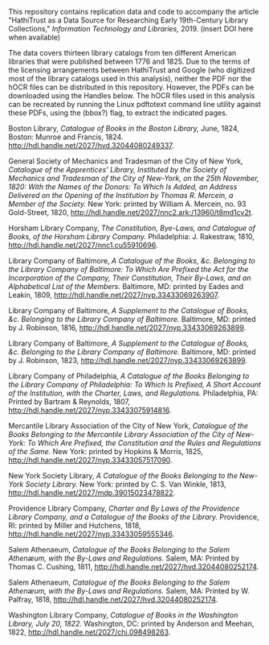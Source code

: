 This repository contains replication data and code to accompany the article "HathiTrust as a Data Source for Researching Early 19th-Century Library Collections," *Information Technology and Libraries,* 2019. (insert DOI here when available)

The data covers thirteen library catalogs from ten different American libraries that were published between 1776 and 1825. Due to the terms of the licensing arrangements between HathiTrust and Google (who digitized most of the library catalogs used in this analysis), neither the PDF nor the hOCR files can be distributed in this repository. However, the PDFs can be downloaded using the Handles below. The hOCR files used in this analysis can be recreated by running the Linux pdftotext command line utility against these PDFs, using the (bbox?) flag, to extract the indicated pages.

Boston Library, *Catalogue of Books in the Boston Library,* June, 1824, Boston: Munroe and Francis, 1824. http://hdl.handle.net/2027/hvd.32044080249337.

General Society of Mechanics and Tradesman of the City of New York, *Catalogue of the Apprentices’ Library, Instituted by the Society of Mechanics and Tradesman of the City of New-York, on the 25th November, 1820: With the Names of the Donors: To Which Is Added, an Address Delivered on the Opening of the Institution by Thomas R. Mercein, a Member of the Society.* New York: printed by William A. Mercein, no. 93 Gold-Street, 1820, http://hdl.handle.net/2027/nnc2.ark:/13960/t8md1cv2t.

Horsham Library Company, *The Constitution, Bye-Laws, and Catalogue of Books, of the Horsham Library Company.* Philadelphia: J. Rakestraw, 1810, http://hdl.handle.net/2027/nnc1.cu55910696.

Library Company of Baltimore, *A Catalogue of the Books, &c. Belonging to the Library Company of Baltimore: To Which Are Prefixed the Act for the Incorporation of the Company, Their Constitution, Their By-Laws, and an Alphabetical List of the Members.* Baltimore, MD: printed by Eades and Leakin, 1809, http://hdl.handle.net/2027/nyp.33433069263907.

Library Company of Baltimore, *A Supplement to the Catalogue of Books, &c. Belonging to the Library Company of Baltimore.* Baltimore, MD: printed by J. Robinson, 1816, http://hdl.handle.net/2027/nyp.33433069263899.

Library Company of Baltimore, *A Supplement to the Catalogue of Books, &c. Belonging to the Library Company of Baltimore.* Baltimore, MD: printed by J. Robinson, 1823, http://hdl.handle.net/2027/nyp.33433069263899.

Library Company of Philadelphia, *A Catalogue of the Books Belonging to the Library Company of Philadelphia: To Which Is Prefixed, A Short Account of the Institution, with the Charter, Laws, and Regulations.* Philadelphia, PA: Printed by Bartram & Reynolds, 1807, http://hdl.handle.net/2027/nyp.33433075914816.

Mercantile Library Association of the City of New York, *Catalogue of the Books Belonging to the Mercantile Library Association of the City of New-York: To Which Are Prefixed, the Constitution and the Rules and Regulations of the Same.* New York: printed by Hopkins & Morris, 1825, http://hdl.handle.net/2027/nyp.33433057517090.

New York Society Library, *A Catalogue of the Books Belonging to the New-York Society Library.* New York: printed by C. S. Van Winkle, 1813, http://hdl.handle.net/2027/mdp.39015023478822.

Providence Library Company, *Charter and By Laws of the Providence Library Company, and a Catalogue of the Books of the Library.* Providence, RI: printed by Miller and Hutchens, 1818, http://hdl.handle.net/2027/nyp.33433059555346.

Salem Athenaeum, *Catalogue of the Books Belonging to the Salem Athenæum, with the By-Laws and Regulations.* Salem, MA: Printed by Thomas C. Cushing, 1811, http://hdl.handle.net/2027/hvd.32044080252174.

Salem Athenaeum, *Catalogue of the Books Belonging to the Salem Athenæum, with the By-Laws and Regulations.* Salem, MA: Printed by W. Palfray, 1818, http://hdl.handle.net/2027/hvd.32044080252174.

Washington Library Company, *Catalogue of Books in the Washington Library, July 20, 1822.* Washington, DC: printed by Anderson and Meehan, 1822, http://hdl.handle.net/2027/chi.098498263.



